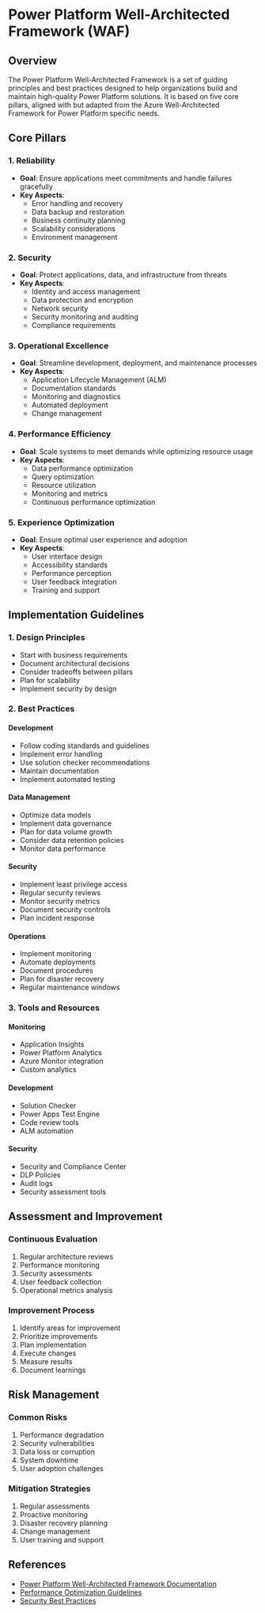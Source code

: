 # Power Platform Well-Architected Framework (WAF)

## Overview

The Power Platform Well-Architected Framework is a set of guiding principles and best practices designed to help organizations build and maintain high-quality Power Platform solutions. It is based on five core pillars, aligned with but adapted from the Azure Well-Architected Framework for Power Platform specific needs.

## Core Pillars

### 1. Reliability
- **Goal**: Ensure applications meet commitments and handle failures gracefully
- **Key Aspects**:
  - Error handling and recovery
  - Data backup and restoration
  - Business continuity planning
  - Scalability considerations
  - Environment management

### 2. Security
- **Goal**: Protect applications, data, and infrastructure from threats
- **Key Aspects**:
  - Identity and access management
  - Data protection and encryption
  - Network security
  - Security monitoring and auditing
  - Compliance requirements

### 3. Operational Excellence
- **Goal**: Streamline development, deployment, and maintenance processes
- **Key Aspects**:
  - Application Lifecycle Management (ALM)
  - Documentation standards
  - Monitoring and diagnostics
  - Automated deployment
  - Change management

### 4. Performance Efficiency
- **Goal**: Scale systems to meet demands while optimizing resource usage
- **Key Aspects**:
  - Data performance optimization
  - Query optimization
  - Resource utilization
  - Monitoring and metrics
  - Continuous performance optimization

### 5. Experience Optimization
- **Goal**: Ensure optimal user experience and adoption
- **Key Aspects**:
  - User interface design
  - Accessibility standards
  - Performance perception
  - User feedback integration
  - Training and support

## Implementation Guidelines

### 1. Design Principles
- Start with business requirements
- Document architectural decisions
- Consider tradeoffs between pillars
- Plan for scalability
- Implement security by design

### 2. Best Practices

#### Development
- Follow coding standards and guidelines
- Implement error handling
- Use solution checker recommendations
- Maintain documentation
- Implement automated testing

#### Data Management
- Optimize data models
- Implement data governance
- Plan for data volume growth
- Consider data retention policies
- Monitor data performance

#### Security
- Implement least privilege access
- Regular security reviews
- Monitor security metrics
- Document security controls
- Plan incident response

#### Operations
- Implement monitoring
- Automate deployments
- Document procedures
- Plan for disaster recovery
- Regular maintenance windows

### 3. Tools and Resources

#### Monitoring
- Application Insights
- Power Platform Analytics
- Azure Monitor integration
- Custom analytics

#### Development
- Solution Checker
- Power Apps Test Engine
- Code review tools
- ALM automation

#### Security
- Security and Compliance Center
- DLP Policies
- Audit logs
- Security assessment tools

## Assessment and Improvement

### Continuous Evaluation
1. Regular architecture reviews
2. Performance monitoring
3. Security assessments
4. User feedback collection
5. Operational metrics analysis

### Improvement Process
1. Identify areas for improvement
2. Prioritize improvements
3. Plan implementation
4. Execute changes
5. Measure results
6. Document learnings

## Risk Management

### Common Risks
1. Performance degradation
2. Security vulnerabilities
3. Data loss or corruption
4. System downtime
5. User adoption challenges

### Mitigation Strategies
1. Regular assessments
2. Proactive monitoring
3. Disaster recovery planning
4. Change management
5. User training and support

## References
- [Power Platform Well-Architected Framework Documentation](https://learn.microsoft.com/en-us/power-platform/well-architected/what-is-power-well-architected)
- [Performance Optimization Guidelines](https://learn.microsoft.com/en-us/power-platform/well-architected/performance-efficiency/continuous-performance-optimize)
- [Security Best Practices](https://learn.microsoft.com/en-us/power-platform/well-architected/security) 